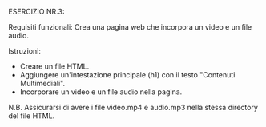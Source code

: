ESERCIZIO NR.3: 

Requisiti funzionali: 
Crea una pagina web che incorpora un video e un file audio.

Istruzioni:

- Creare un file HTML.
- Aggiungere un'intestazione principale (h1) con il testo "Contenuti Multimediali".
- Incorporare un video e un file audio nella pagina.

N.B. Assicurarsi di avere i file video.mp4 e audio.mp3 nella stessa directory del file HTML.